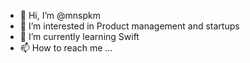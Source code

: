 - 👋 Hi, I’m @mnspkm
- 👀 I’m interested in Product management and startups
- 🌱 I’m currently learning Swift
- 📫 How to reach me ...

<!---
mnspkm/mnspkm is a ✨ special ✨ repository because its `README.md` (this file) appears on your GitHub profile.
You can click the Preview link to take a look at your changes.
--->
